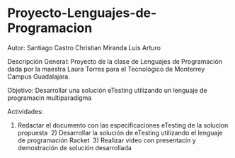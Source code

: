 # Proyecto-Lenguajes-de-Programacion

Autor:
Santiago Castro
Christian Miranda
Luis Arturo 

Descripción General:
Proyecto de la clase de Lenguajes de Programación dada por la maestra Laura Torres
para el Tecnológico de Monterrey Campus Guadalajara. 

Objetivo:
Desarrollar una solución eTesting utilizando un lenguaje de programacin multiparadigma

Actividades:
  1) Redactar el documento con las especificaciones eTesting de la solucion propuesta
  2) Desarrollar la solución de eTesting utilizando el lenguaje de programación Racket
  3) Realizar video con presentacin y demostración de solución desarrollada
  
